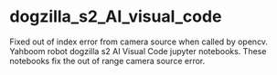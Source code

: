 # dogzilla_s2_AI_visual_code
Fixed out of index error from camera source when called by opencv. 
Yahboom robot dogzilla s2 AI Visual Code jupyter notebooks. These notebooks fix the out of range camera source error. 

